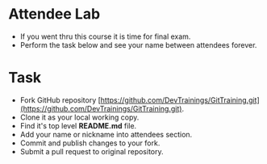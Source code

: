 # Attendee Lab

* If you went thru this course it is time for final exam.
* Perform the task below and see your name between attendees forever.

# Task

* Fork GitHub repository [https://github.com/DevTrainings/GitTraining.git](https://github.com/DevTrainings/GitTraining.git).
* Clone it as your local working copy.
* Find it's top level **README.md** file.
* Add your name or nickname into attendees section.
* Commit and publish changes to your fork.
* Submit a pull request to original repository.
